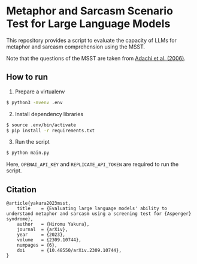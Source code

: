 # Metaphor and Sarcasm Scenario Test for Large Language Models

This repository provides a script to evaluate the capacity of LLMs for metaphor and sarcasm comprehension using the MSST.

Note that the questions of the MSST are taken from [Adachi et al. (2006)](https://pubmed.ncbi.nlm.nih.gov/16715930/).

## How to run

1. Prepare a virtualenv

```sh
$ python3 -mvenv .env
```

2. Install dependency libraries

```sh
$ source .env/bin/activate
$ pip install -r requirements.txt
```

3. Run the script

```sh
$ python main.py
```

Here, `OPENAI_API_KEY` and `REPLICATE_API_TOKEN` are required to run the script.

## Citation

```
@article{yakura2023msst,
    title    = {Evaluating large language models' ability to understand metaphor and sarcasm using a screening test for {Asperger} syndrome},
    author   = {Hiromu Yakura},
    journal  = {arXiv},
    year     = {2023},
    volume   = {2309.10744},
    numpages = {6},
    doi      = {10.48550/arXiv.2309.10744},
}
```
